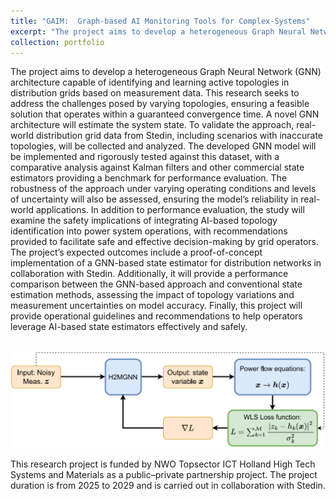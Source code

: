 ```yaml
---
title: "GAIM:  Graph-based AI Monitoring Tools for Complex-Systems"
excerpt: "The project aims to develop a heterogeneous Graph Neural Network architecture for identifying and learning active topologies in distribution grids based on measurement data. This will address challenges related to varying topologies and provide a feasible solution within a guaranteed convergence time.  <br/><img src='/images/DSS2.png' style='width:50%;'>"
collection: portfolio
---
```


The project aims to develop a heterogeneous Graph Neural Network (GNN) architecture capable of identifying and learning active topologies in distribution grids based on measurement data. This research seeks to address the challenges posed by varying topologies, ensuring a feasible solution that operates within a guaranteed convergence time. A novel GNN architecture will estimate the system state. To validate the approach, real-world distribution grid data from Stedin, including scenarios with inaccurate topologies, will be collected and analyzed. The developed GNN model will be implemented and rigorously tested against this dataset, with a comparative analysis against Kalman filters and other commercial state estimators providing a benchmark for performance evaluation. The robustness of the approach under varying operating conditions and levels of uncertainty will also be assessed, ensuring the model’s reliability in real-world applications. In addition to performance evaluation, the study will examine the safety implications of integrating AI-based topology identification into power system operations, with recommendations provided to facilitate safe and effective decision-making by grid operators. The project’s expected outcomes include a proof-of-concept implementation of a GNN-based state estimator for distribution networks in collaboration with Stedin. Additionally, it will provide a performance comparison between the GNN-based approach and conventional state estimation methods, assessing the impact of topology variations and measurement uncertainties on model accuracy. Finally, this project will provide operational guidelines and recommendations to help operators leverage AI-based state estimators effectively and safely.

<br/><img src='/images/DSS2.png'>

This research project is funded by NWO Topsector ICT Holland High Tech Systems and Materials as a public–private partnership project. The project duration is from 2025 to 2029 and is carried out in collaboration with Stedin.